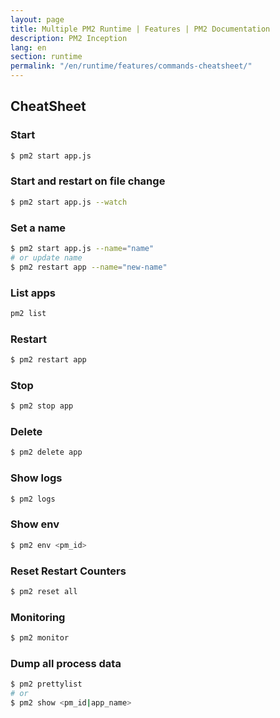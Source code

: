 ```yaml
---
layout: page
title: Multiple PM2 Runtime | Features | PM2 Documentation
description: PM2 Inception
lang: en
section: runtime
permalink: "/en/runtime/features/commands-cheatsheet/"
---
```


## CheatSheet

### Start

```bash
$ pm2 start app.js
```

### Start and restart on file change

```bash
$ pm2 start app.js --watch
```

### Set a name

```bash
$ pm2 start app.js --name="name"
# or update name
$ pm2 restart app --name="new-name"
```

### List apps

```bash
pm2 list
```

### Restart

```bash
$ pm2 restart app
```

### Stop

```bash
$ pm2 stop app
```

### Delete

```bash
$ pm2 delete app
```

### Show logs

```bash
$ pm2 logs
```

### Show env

```bash
$ pm2 env <pm_id>
```

### Reset Restart Counters

```bash
$ pm2 reset all
```

### Monitoring

```bash
$ pm2 monitor
```

### Dump all process data

```bash
$ pm2 prettylist
# or
$ pm2 show <pm_id|app_name>
```
